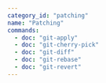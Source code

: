 ```yaml
---
category_id: "patching"
name: "Patching"
commands:
  - doc: "git-apply"
  - doc: "git-cherry-pick"
  - doc: "git-diff"
  - doc: "git-rebase"
  - doc: "git-revert"
---
```

